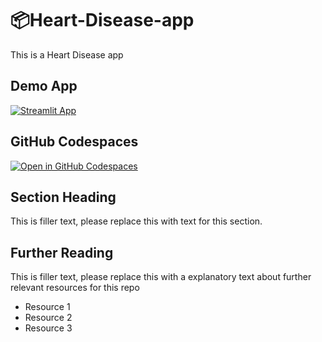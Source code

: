 # 📦Heart-Disease-app


This is a Heart Disease app

## Demo App

[![Streamlit App](https://static.streamlit.io/badges/streamlit_badge_black_white.svg)](https://Heart-Disease.streamlit.app/)

## GitHub Codespaces

[![Open in GitHub Codespaces](https://github.com/codespaces/badge.svg)](https://codespaces.new/streamlit/app-starter-kit?quickstart=1)

## Section Heading

This is filler text, please replace this with text for this section.

## Further Reading

This is filler text, please replace this with a explanatory text about further relevant resources for this repo
- Resource 1
- Resource 2
- Resource 3
